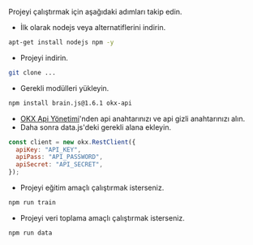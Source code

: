 Projeyi çalıştırmak için aşağıdaki adımları takip edin.

- İlk olarak nodejs veya alternatiflerini indirin.

```bash
apt-get install nodejs npm -y
```

- Projeyi indirin.

```bash
git clone ...
```

- Gerekli modülleri yükleyin.

```bash
npm install brain.js@1.6.1 okx-api
```

- [OKX Api Yönetimi](https://okx.com/account/my-api)'nden api anahtarınızı ve api gizli anahtarınızı alın.
- Daha sonra data.js'deki gerekli alana ekleyin.

```js
const client = new okx.RestClient({
  apiKey: "API_KEY",
  apiPass: "API_PASSWORD",
  apiSecret: "API_SECRET",
});
```

- Projeyi eğitim amaçlı çalıştırmak isterseniz.

```bash
npm run train
```

- Projeyi veri toplama amaçlı çalıştırmak isterseniz.

```bash
npm run data
```
